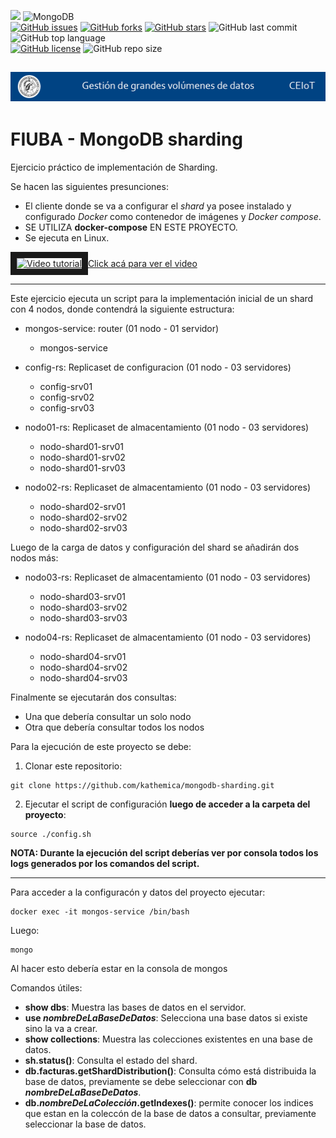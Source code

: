 
<link rel="stylesheet" href="https://use.fontawesome.com/releases/v5.15.2/css/all.css" integrity="sha384-vSIIfh2YWi9wW0r9iZe7RJPrKwp6bG+s9QZMoITbCckVJqGCCRhc+ccxNcdpHuYu" crossorigin="anonymous">

[<img src="https://img.shields.io/badge/Linkedin-kathesama-blue?style=for-the-badge&logo=linkedin">](https://www.linkedin.com/in/kathesama)
![MongoDB](https://img.shields.io/badge/-MongoDB-009900?logo=mongodb&logoColor=white&style=for-the-badge)
<br>
[![GitHub issues](https://img.shields.io/github/issues/kathemica/mongodb-sharding?style=plastic)](https://github.com/kathemica/mongodb-sharding/issues)
[![GitHub forks](https://img.shields.io/github/forks/kathemica/mongodb-sharding?style=plastic)](https://github.com/kathemica/mongodb-sharding/network)
[![GitHub stars](https://img.shields.io/github/stars/kathemica/mongodb-sharding?style=plastic)](https://github.com/kathemica/mongodb-sharding/stargazers)
![GitHub last commit](https://img.shields.io/github/last-commit/kathemica/mongodb-sharding?color=red&style=plastic)
![GitHub top language](https://img.shields.io/github/languages/top/kathemica/mongodb-sharding?style=plastic)
<br>
[![GitHub license](https://img.shields.io/github/license/kathemica/mongodb-sharding?style=plastic)](https://github.com/kathemica/mongodb-sharding/blob/main/LICENSE)
![GitHub repo size](https://img.shields.io/github/repo-size/kathemica/mongodb-sharding?style=plastic)
<br>

![header](assets/header.png)
---
# FIUBA - MongoDB sharding 

Ejercicio práctico de implementación de Sharding.

Se hacen las siguientes presunciones:

* <i class="fab fa-docker" style="color:blue"></i> El cliente donde se va a configurar el *shard* ya posee instalado y configurado *Docker* como contenedor de imágenes y *Docker compose*.
* <i class="far fa-hand-paper" style="color:red"></i> SE UTILIZA **docker-compose** EN ESTE PROYECTO.
* Se ejecuta en Linux.


<a href="https://youtu.be/ONQ6U0OQKcw " target="_blank">
  <img 
   src="https://i9.ytimg.com/vi/ONQ6U0OQKcw/mq2.jpg?sqp=COCzs4MG&rs=AOn4CLDvsgbdKLjjI8-Zi5vcpHC2BdsuOQ" 
alt="Video tutorial" width="320" border="10" />Click acá para ver el video</a>



---

Este ejercicio ejecuta un script para la implementación inicial de un shard con 4 nodos, donde contendrá la siguiente estructura:
* mongos-service: router (01 nodo - 01 servidor)
  * mongos-service
* config-rs: Replicaset de configuracion (01 nodo - 03 servidores)
  * config-srv01
  * config-srv02
  * config-srv03
  
* nodo01-rs: Replicaset de almacentamiento (01 nodo - 03 servidores)
  * nodo-shard01-srv01
  * nodo-shard01-srv02
  * nodo-shard01-srv03

* nodo02-rs: Replicaset de almacentamiento (01 nodo - 03 servidores)
  * nodo-shard02-srv01
  * nodo-shard02-srv02
  * nodo-shard02-srv03

Luego de la carga de datos y configuración del shard se añadirán dos nodos más:
* nodo03-rs: Replicaset de almacentamiento (01 nodo - 03 servidores)
  * nodo-shard03-srv01
  * nodo-shard03-srv02
  * nodo-shard03-srv03

* nodo04-rs: Replicaset de almacentamiento (01 nodo - 03 servidores)
  * nodo-shard04-srv01
  * nodo-shard04-srv02
  * nodo-shard04-srv03


Finalmente se ejecutarán dos consultas:
* Una que debería consultar un solo nodo
* Otra que debería consultar todos los nodos

Para la ejecución de este proyecto se debe:

1. Clonar este repositorio:
```
git clone https://github.com/kathemica/mongodb-sharding.git
```

2. Ejecutar el script de configuración **luego de acceder a la carpeta del proyecto**:
```
source ./config.sh
```
**NOTA: Durante la ejecución del script deberías ver por consola todos los logs generados por los comandos del script.**

---
Para acceder a la configuracón y datos del proyecto ejecutar:

```
docker exec -it mongos-service /bin/bash
```

Luego:
```
mongo
```

Al hacer esto debería estar en la consola de mongos

Comandos útiles:
* **show dbs**: Muestra las bases de datos en el servidor.
* **use *nombreDeLaBaseDeDatos***: Selecciona una base datos si existe sino la va a crear.
* **show collections**: Muestra las colecciones existentes en una base de datos.
* **sh.status()**: Consulta el estado del shard.
* **db.facturas.getShardDistribution()**: Consulta cómo está distribuida la base de datos, previamente se debe seleccionar con **db *nombreDeLaBaseDeDatos***.
* **db.*nombreDeLaColección*.getIndexes()**: permite conocer los indices que estan en la coleccón de la base de datos a consultar, previamente seleccionar la base de datos.

